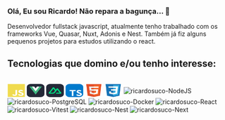 ### Olá, Eu sou Ricardo! Não repara a bagunça... 👋

Desenvolvedor fullstack javascript, atualmente tenho trabalhado com os frameworks Vue, Quasar, Nuxt, Adonis e Nest. Também já fiz alguns pequenos projetos para estudos utilizando o react.

## Tecnologias que domino e/ou tenho interesse:
<div style="display: inline_block"><br>
  <img align="center" alt="ricardosuco-Js" height="30" width="40" src="https://raw.githubusercontent.com/devicons/devicon/master/icons/javascript/javascript-plain.svg">
  <img align="center" alt="ricardosuco-vue" height="30" width="40" src="https://github.com/tandpfun/skill-icons/blob/main/icons/VueJS-Dark.svg">
  <img align="center" alt="ricardosuco-nuxt" height="30" width="40" src="https://github.com/tandpfun/skill-icons/blob/main/icons/NuxtJS-Dark.svg">
  <img align="center" alt="ricardosuco-ts" height="30" width="40" src="https://github.com/tandpfun/skill-icons/blob/main/icons/TypeScript.svg">
  <img align="center" alt="ricardosuco-HTML" height="30" width="40" src="https://raw.githubusercontent.com/devicons/devicon/master/icons/html5/html5-original.svg">
  <img align="center" alt="ricardosuco-CSS" height="30" width="40" src="https://raw.githubusercontent.com/devicons/devicon/master/icons/css3/css3-original.svg">
  <img align="center" alt="ricardosuco-NodeJS" height="30" width="40" src="https://cdn.jsdelivr.net/gh/devicons/devicon/icons/nodejs/nodejs-original.svg" />
  <img align="center" alt="ricardosuco-PostgreSQL" height="30" width="40" src="https://cdn.jsdelivr.net/gh/devicons/devicon/icons/postgresql/postgresql-original.svg" />
  <img align="center" alt="ricardosuco-Docker" height="30" width="40" src="https://cdn.jsdelivr.net/gh/devicons/devicon/icons/docker/docker-original.svg" />
  <img align="center" alt="ricardosuco-React" height="30" width="40" src="https://cdn.jsdelivr.net/gh/devicons/devicon/icons/react/react-original.svg" />
  <img align="center" alt="ricardosuco-Vitest" height="30" width="40" src="https://cdn.jsdelivr.net/gh/devicons/devicon/icons/vitest/vitest-original.svg" />
  <img align="center" alt="ricardosuco-Nest" height="30" width="40" src="https://cdn.jsdelivr.net/gh/devicons/devicon/icons/nestjs/nestjs-original.svg" />
  <img align="center" alt="ricardosuco-Next" height="30" width="40" src="https://cdn.jsdelivr.net/gh/devicons/devicon/icons/next/next-original.svg" />
  
</div>

